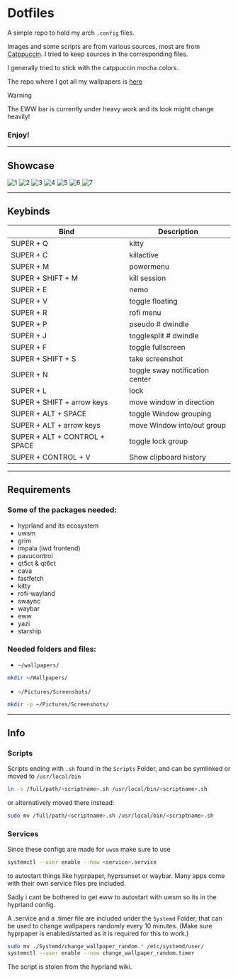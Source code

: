 # Dotfiles

A simple repo to hold my arch `.config` files.

Images and some scripts are from various sources, most are from [Catppuccin](https://catppuccin.com/).
I tried to keep sources in the corresponding files.

I generally tried to stick with the catppuccin mocha colors.

The repo where I got all my wallpapers is [here](https://github.com/orangci/walls-catppuccin-mocha)
> [!WARNING]
 >  The EWW bar is currently under heavy work and its look might change heavily!

### Enjoy!

---

## Showcase
![1](Showcase/1.png)
![2](Showcase/2.png)
![3](Showcase/3.png)
![4](Showcase/4.png)
![5](Showcase/5.png)
![6](Showcase/6.png)
![7](Showcase/7.png)

---

## Keybinds
| Bind | Description |
|------|------|
| SUPER + Q | kitty |
| SUPER + C | killactive |
| SUPER + M | powermenu |
| SUPER + SHIFT + M | kill session |
| SUPER + E | nemo |
| SUPER + V | toggle floating |
| SUPER + R | rofi menu |
| SUPER + P | pseudo # dwindle |
| SUPER + J | togglesplit # dwindle |
| SUPER + F | toggle fullscreen |
| SUPER + SHIFT + S | take screenshot | 
| SUPER + N | toggle sway notification center |
| SUPER + L | lock |
| SUPER + SHIFT + arrow keys | move window in direction |
| SUPER + ALT + SPACE | toggle Window grouping |
| SUPER + ALT + arrow keys | move Window into/out group |
| SUPER + ALT + CONTROL + SPACE | toggle lock group |
| SUPER + CONTROL + V | Show clipboard history |

---

## Requirements

### Some of the packages needed:
- hyprland and its ecosystem
- uwsm
- grim
- impala (iwd frontend)
- pavucontrol
- qt5ct & qt6ct
- cava
- fastfetch
- kitty
- rofi-wayland
- swaync
- waybar
- eww
- yazi
- starship

### Needed folders and files:
- `~/wallpapers/`
```bash
mkdir ~/Wallpapers/
```
- `~/Pictures/Screenshots/`
```bash
mkdir -p ~/Pictures/Screenshots/
```

---

## Info

### Scripts
Scripts ending with `.sh` found in the `Scripts` Folder, and can be symlinked or moved to  `/usr/local/bin`
```bash
ln -s /full/path/<scriptname>.sh /usr/local/bin/<scriptname>.sh
```
or alternatively moved there instead:
```bash
sudo mv /full/path/<scriptname>.sh /usr/local/bin/<scriptname>.sh
```

### Services
Since these configs are made for `uwsm` make sure to use 
```bash
systemctl --user enable --now <service>.service
```
to autostart things like hyprpaper, hyprsunset or waybar.
Many apps come with their own service files pre included.

Sadly i cant be bothered to get eww to autostart with uwsm so its in the hyprland config.

A .service and a .timer file are included under the `Systemd` Folder, that can be used to change wallpapers randomly every 10 minutes.
(Make sure hyprpaper is enabled/started as it is required for this to work.)
```bash
sudo mv ./Systemd/change_wallpaper_random.* /etc/systemd/user/
systemctl --user enable --now change_wallpaper_random.timer
```
The script is stolen from the hyprland wiki.


